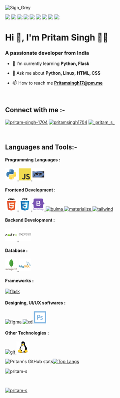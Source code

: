![Sign_Grey](https://user-images.githubusercontent.com/51298487/152511082-b659af47-08da-434c-94b7-f62ce9c9c46c.png)


![](https://img.shields.io/badge/Ubuntu-OS-informational?style=flat-square&logo=Ubuntu&logoColor=white&color=0079d3) ![](https://img.shields.io/badge/Python-Code-informational?style=flat-square&logo=Python&logoColor=white&color=0079d3) ![](https://img.shields.io/badge/HTML-Markup-informational?style=flat-square&logo=HTML5&logoColor=white&color=0079d3) ![](https://img.shields.io/badge/CSS-StyleSheet-informational?style=flat-square&logo=CSS3&logoColor=white&color=0079d3) ![](https://img.shields.io/badge/JavaScript-Code-informational?style=flat-square&logo=JavaScript&logoColor=white&color=0079d3) ![](https://img.shields.io/badge/php-Code-informational?style=flat-square&logo=php&logoColor=white&color=0079d3) ![](https://img.shields.io/badge/RaspberryPi-SBC-informational?style=flat-square&logo=RaspberryPi&logoColor=white&color=0079d3) ![](https://img.shields.io/badge/Figma-UI/UX-informational?style=flat-square&logo=Figma&logoColor=white&color=0079d3) ![](https://img.shields.io/badge/Photoshop-MediaDesign-informational?style=flat-square&logo=AdobePhotoshop&logoColor=white&color=0079d3)
<br>




<h1 align="left">Hi 👋, I'm Pritam Singh 👨‍💻</h1>
<h3 align="left">A passionate developer from India</h3>

- 🌱 I’m currently learning **Python, Flask**

- 💬 Ask me about **Python, Linux, HTML, CSS**

- 📫 How to reach me **Pritamsingh17@pm.me**
<br>

<h2 align="left">Connect with me :-</h2>
<p align="left">
    <a href="https://linkedin.com/in/pritam-singh-1704" target="blank"><img align="center" src="https://raw.githubusercontent.com/rahuldkjain/github-profile-readme-generator/master/src/images/icons/Social/linked-in-alt.svg" alt="pritam-singh-1704" height="30" width="40" /></a>
    <a href="https://fb.com/pritamsingh1704" target="blank"><img align="center" src="https://raw.githubusercontent.com/rahuldkjain/github-profile-readme-generator/master/src/images/icons/Social/facebook.svg" alt="pritamsingh1704" height="30" width="40" /></a>
    <a href="https://instagram.com/_pritam_s_" target="blank"><img align="center" src="https://raw.githubusercontent.com/rahuldkjain/github-profile-readme-generator/master/src/images/icons/Social/instagram.svg" alt="_pritam_s_" height="30" width="40" /></a>
</p>
<br>

<h2 align="left">Languages and Tools:-</h2>
<h4 align="left">Programming Languages :</h4>
<p align="left"><a href="https://www.python.org" target="_blank" rel="noreferrer"> <img src="https://raw.githubusercontent.com/devicons/devicon/master/icons/python/python-original.svg" alt="python" width="40" height="40"/> </a>
<a href="https://developer.mozilla.org/en-US/docs/Web/JavaScript" target="_blank" rel="noreferrer"> <img src="https://raw.githubusercontent.com/devicons/devicon/master/icons/javascript/javascript-original.svg" alt="javascript" width="40" height="40"/> </a>
<a href="https://www.php.net" target="_blank" rel="noreferrer"> <img src="https://raw.githubusercontent.com/devicons/devicon/master/icons/php/php-original.svg" alt="php" width="40" height="40"/> </a> 

<h4 align="left">Frontend Development :</h4>
<a href="https://www.w3.org/html/" target="_blank" rel="noreferrer"> <img src="https://raw.githubusercontent.com/devicons/devicon/master/icons/html5/html5-original-wordmark.svg" alt="html5" width="40" height="40"/> </a>
<a href="https://www.w3schools.com/css/" target="_blank" rel="noreferrer"> <img src="https://raw.githubusercontent.com/devicons/devicon/master/icons/css3/css3-original-wordmark.svg" alt="css3" width="40" height="40"/> </a>    
<a href="https://getbootstrap.com" target="_blank" rel="noreferrer"> <img src="https://raw.githubusercontent.com/devicons/devicon/master/icons/bootstrap/bootstrap-plain-wordmark.svg" alt="bootstrap" width="40" height="40"/> </a> 
<a href="https://bulma.io/" target="_blank" rel="noreferrer"> <img src="https://raw.githubusercontent.com/gilbarbara/logos/804dc257b59e144eaca5bc6ffd16949752c6f789/logos/bulma.svg" alt="bulma" width="40" height="40"/> </a>
<a href="https://materializecss.com/" target="_blank" rel="noreferrer"> <img src="https://raw.githubusercontent.com/prplx/svg-logos/5585531d45d294869c4eaab4d7cf2e9c167710a9/svg/materialize.svg" alt="materialize" width="40" height="40"/> </a>
<a href="https://tailwindcss.com/" target="_blank" rel="noreferrer"> <img src="https://www.vectorlogo.zone/logos/tailwindcss/tailwindcss-icon.svg" alt="tailwind" width="40" height="40"/> </a>

<br>
<h4 align="left">Backend Development :</h4>
<a href="https://nodejs.org" target="_blank" rel="noreferrer"> <img src="https://raw.githubusercontent.com/devicons/devicon/master/icons/nodejs/nodejs-original-wordmark.svg" alt="nodejs" width="40" height="40"/> </a>
<a href="https://expressjs.com" target="_blank" rel="noreferrer"> <img src="https://raw.githubusercontent.com/devicons/devicon/master/icons/express/express-original-wordmark.svg" alt="express" width="40" height="40"/> </a> 

<br>
<h4 align = 'left'>Database :</h4>
<a href="https://www.mongodb.com/" target="_blank" rel="noreferrer"> <img src="https://raw.githubusercontent.com/devicons/devicon/master/icons/mongodb/mongodb-original-wordmark.svg" alt="mongodb" width="40" height="40"/> </a>
<a href="https://www.mysql.com/" target="_blank" rel="noreferrer"> <img src="https://raw.githubusercontent.com/devicons/devicon/master/icons/mysql/mysql-original-wordmark.svg" alt="mysql" width="40" height="40"/> </a>

<br>
<h4 align="left">Frameworks :</h4>
<a href="https://flask.palletsprojects.com/" target="_blank" rel="noreferrer"> <img src="https://www.vectorlogo.zone/logos/pocoo_flask/pocoo_flask-icon.svg" alt="flask" width="40" height="40"/> </a>

<br>
<h4 align="left">Designing, UI/UX softwares :</h4>
<a href="https://www.figma.com/" target="_blank" rel="noreferrer"> <img src="https://www.vectorlogo.zone/logos/figma/figma-icon.svg" alt="figma" width="40" height="40"/> </a> 
<a href="https://www.adobe.com/products/xd.html" target="_blank" rel="noreferrer"> <img src="https://cdn.worldvectorlogo.com/logos/adobe-xd.svg" alt="xd" width="40" height="40"/> </a>
<a href="https://www.photoshop.com/en" target="_blank" rel="noreferrer"> <img src="https://raw.githubusercontent.com/devicons/devicon/master/icons/photoshop/photoshop-line.svg" alt="photoshop" width="40" height="40"/> </a>

<br>
<h4 align="left">Other Technologies :</h4>
<a href="https://git-scm.com/" target="_blank" rel="noreferrer"> <img src="https://www.vectorlogo.zone/logos/git-scm/git-scm-icon.svg" alt="git" width="40" height="40"/> </a>   <a href="https://www.linux.org/" target="_blank" rel="noreferrer"> <img src="https://raw.githubusercontent.com/devicons/devicon/master/icons/linux/linux-original.svg" alt="linux" width="40" height="40"/> </a>       </p>

![Pritam's GitHub stats](https://github-readme-stats.vercel.app/api?username=pritam-s&show_icons=false&hide=prs,issues,contribs)[![Top Langs](https://github-readme-stats.vercel.app/api/top-langs/?username=pritam-s&langs_count=8&layout=compact)](https://github.com/pritam-s/github-readme-stats)

<p><img align="center" src="https://github-readme-streak-stats.herokuapp.com/?user=pritam-s&" alt="pritam-s" /></p>
<br>
<p align="left"> <a href="https://github.com/ryo-ma/github-profile-trophy"><img src="https://github-profile-trophy.vercel.app/?username=pritam-s&no-frame=true&no-bg=true" alt="pritam-s" /></a> </p>
